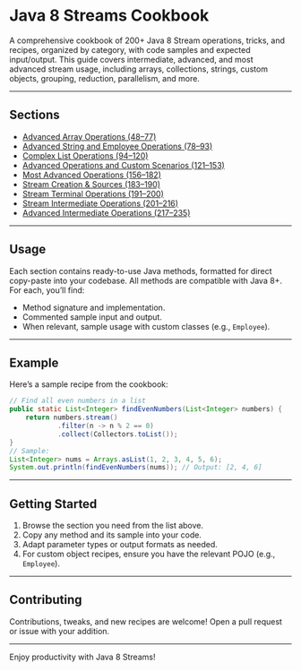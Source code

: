 # Java 8 Streams Cookbook

A comprehensive cookbook of 200+ Java 8 Stream operations, tricks, and recipes, organized by category, with code samples and expected input/output. This guide covers intermediate, advanced, and most advanced stream usage, including arrays, collections, strings, custom objects, grouping, reduction, parallelism, and more.

---

## Sections

- [Advanced Array Operations (48–77)](README-AdvancedArray.md)
- [Advanced String and Employee Operations (78–93)](README-AdvancedOps.md)
- [Complex List Operations (94–120)](README-ComplexList.md)
- [Advanced Operations and Custom Scenarios (121–153)](README-AdvancedScenarios.md)
- [Most Advanced Operations (156–182)](README-MostAdvanced.md)
- [Stream Creation & Sources (183–190)](README-StreamCreation.md)
- [Stream Terminal Operations (191–200)](README-StreamTerminal.md)
- [Stream Intermediate Operations (201–216)](README-StreamIntermediate.md)
- [Advanced Intermediate Operations (217–235)](README-StreamAdvanced.md)

---

## Usage

Each section contains ready-to-use Java methods, formatted for direct copy-paste into your codebase. All methods are compatible with Java 8+. For each, you’ll find:

- Method signature and implementation.
- Commented sample input and output.
- When relevant, sample usage with custom classes (e.g., `Employee`).

---

## Example

Here’s a sample recipe from the cookbook:

```java
// Find all even numbers in a list
public static List<Integer> findEvenNumbers(List<Integer> numbers) {
    return numbers.stream()
            .filter(n -> n % 2 == 0)
            .collect(Collectors.toList());
}
// Sample:
List<Integer> nums = Arrays.asList(1, 2, 3, 4, 5, 6);
System.out.println(findEvenNumbers(nums)); // Output: [2, 4, 6]
```

---

## Getting Started

1. Browse the section you need from the list above.
2. Copy any method and its sample into your code.
3. Adapt parameter types or output formats as needed.
4. For custom object recipes, ensure you have the relevant POJO (e.g., `Employee`).

---

## Contributing

Contributions, tweaks, and new recipes are welcome! Open a pull request or issue with your addition.

---

Enjoy productivity with Java 8 Streams!
